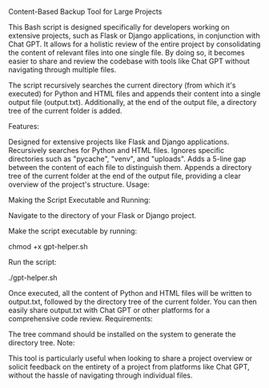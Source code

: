 Content-Based Backup Tool for Large Projects

This Bash script is designed specifically for developers working on extensive projects, such as Flask or Django applications, in conjunction with Chat GPT. It allows for a holistic review of the entire project by consolidating the content of relevant files into one single file. By doing so, it becomes easier to share and review the codebase with tools like Chat GPT without navigating through multiple files.

The script recursively searches the current directory (from which it's executed) for Python and HTML files and appends their content into a single output file (output.txt). Additionally, at the end of the output file, a directory tree of the current folder is added.

Features:

Designed for extensive projects like Flask and Django applications.
Recursively searches for Python and HTML files.
Ignores specific directories such as "pycache", "venv", and "uploads".
Adds a 5-line gap between the content of each file to distinguish them.
Appends a directory tree of the current folder at the end of the output file, providing a clear overview of the project's structure.
Usage:

Making the Script Executable and Running:

Navigate to the directory of your Flask or Django project.

Make the script executable by running:


chmod +x gpt-helper.sh

Run the script:


./gpt-helper.sh

Once executed, all the content of Python and HTML files will be written to output.txt, followed by the directory tree of the current folder.
You can then easily share output.txt with Chat GPT or other platforms for a comprehensive code review.
Requirements:

The tree command should be installed on the system to generate the directory tree.
Note:

This tool is particularly useful when looking to share a project overview or solicit feedback on the entirety of a project from platforms like Chat GPT, without the hassle of navigating through individual files.